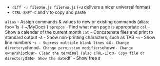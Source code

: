 - `diff -u fileOne.js fileTwo.js` (-u delivers a nicer universal format)
- `CTRL-SHFT-C` and `V` to copy and paste

`alias` - Assign commands & values to new or existing commands (alias: foo='ls -l ~/MyDocs')
`apropos` - Find what man page is appropriate
`cal` - Show a calendar of the current month
`cat` - Concatenate files and print to standard output
-`A` - Show non-printing characters, such as TAB
-`n` - Show line numbers
-`s - Supress multiple blank lines
`cd` - Change directory
`chmod` - Change permission modifiers
`chown` - Change ownership
`clear` - Clear the terminal (also CTRL-L)
`cp` - Copy file or directory
`date` - Show the date
`df` - Show free s